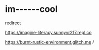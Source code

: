 # im------cool
redirect

https://imagine-literacy.sunnyvr217.repl.co


https://burnt-rustic-environment.glitch.me
/




